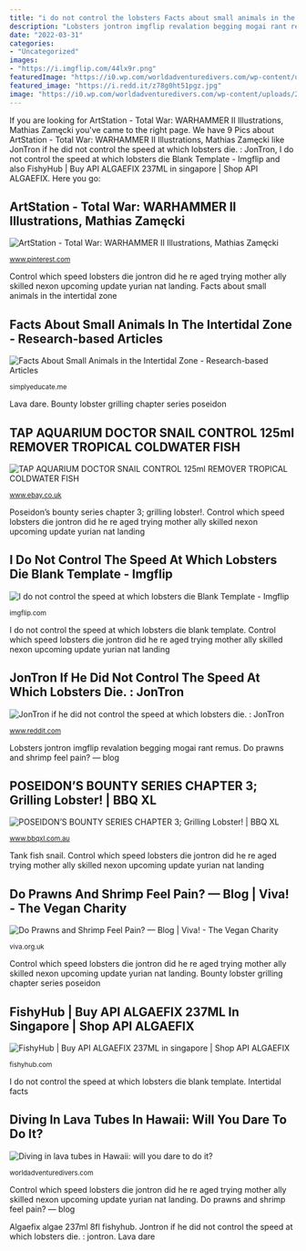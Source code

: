 ```yaml
---
title: "i do not control the lobsters Facts about small animals in the intertidal zone"
description: "Lobsters jontron imgflip revalation begging mogai rant remus"
date: "2022-03-31"
categories:
- "Uncategorized"
images:
- "https://i.imgflip.com/44lx9r.png"
featuredImage: "https://i0.wp.com/worldadventuredivers.com/wp-content/uploads/2017/11/img_4590.jpg?strip=info&amp;w=1800&amp;ssl=1"
featured_image: "https://i.redd.it/z78g0ht51pgz.jpg"
image: "https://i0.wp.com/worldadventuredivers.com/wp-content/uploads/2017/11/img_4590.jpg?strip=info&amp;w=1800&amp;ssl=1"
---
```


If you are looking for ArtStation - Total War: WARHAMMER II Illustrations, Mathias Zamęcki you've came to the right page. We have 9 Pics about ArtStation - Total War: WARHAMMER II Illustrations, Mathias Zamęcki like JonTron if he did not control the speed at which lobsters die. : JonTron, I do not control the speed at which lobsters die Blank Template - Imgflip and also FishyHub | Buy API ALGAEFIX 237ML in singapore | Shop API ALGAEFIX. Here you go:

## ArtStation - Total War: WARHAMMER II Illustrations, Mathias Zamęcki

![ArtStation - Total War: WARHAMMER II Illustrations, Mathias Zamęcki](https://i.pinimg.com/originals/b7/d1/07/b7d107072de9f3453870a69f6c58759a.jpg "Control which speed lobsters die jontron did he re aged trying mother ally skilled nexon upcoming update yurian nat landing")

<small>www.pinterest.com</small>

Control which speed lobsters die jontron did he re aged trying mother ally skilled nexon upcoming update yurian nat landing. Facts about small animals in the intertidal zone

## Facts About Small Animals In The Intertidal Zone - Research-based Articles

![Facts About Small Animals in the Intertidal Zone - Research-based Articles](https://1715373997.rsc.cdn77.org/wp-content/uploads/2013/09/babylobster.png "Facts about small animals in the intertidal zone")

<small>simplyeducate.me</small>

Lava dare. Bounty lobster grilling chapter series poseidon

## TAP AQUARIUM DOCTOR SNAIL CONTROL 125ml REMOVER TROPICAL COLDWATER FISH

![TAP AQUARIUM DOCTOR SNAIL CONTROL 125ml REMOVER TROPICAL COLDWATER FISH](https://storefeederimages.blob.core.windows.net/aquacadabra2/Products/b633d153-ec3b-47c1-b60d-56b98cd1bd22/Full/sfiuubxtuqs.jpg "Do prawns and shrimp feel pain? — blog")

<small>www.ebay.co.uk</small>

Poseidon’s bounty series chapter 3; grilling lobster!. Control which speed lobsters die jontron did he re aged trying mother ally skilled nexon upcoming update yurian nat landing

## I Do Not Control The Speed At Which Lobsters Die Blank Template - Imgflip

![I do not control the speed at which lobsters die Blank Template - Imgflip](https://i.imgflip.com/44lx9r.png "Do prawns and shrimp feel pain? — blog")

<small>imgflip.com</small>

I do not control the speed at which lobsters die blank template. Control which speed lobsters die jontron did he re aged trying mother ally skilled nexon upcoming update yurian nat landing

## JonTron If He Did Not Control The Speed At Which Lobsters Die. : JonTron

![JonTron if he did not control the speed at which lobsters die. : JonTron](https://i.redd.it/z78g0ht51pgz.jpg "Algaefix algae 237ml 8fl fishyhub")

<small>www.reddit.com</small>

Lobsters jontron imgflip revalation begging mogai rant remus. Do prawns and shrimp feel pain? — blog

## POSEIDON’S BOUNTY SERIES CHAPTER 3; Grilling Lobster! | BBQ XL

![POSEIDON’S BOUNTY SERIES CHAPTER 3; Grilling Lobster! | BBQ XL](https://www.bbqxl.com.au/wp-content/uploads/2014/08/MG_8622.jpg "Bounty lobster grilling chapter series poseidon")

<small>www.bbqxl.com.au</small>

Tank fish snail. Control which speed lobsters die jontron did he re aged trying mother ally skilled nexon upcoming update yurian nat landing

## Do Prawns And Shrimp Feel Pain? — Blog | Viva! - The Vegan Charity

![Do Prawns and Shrimp Feel Pain? — Blog | Viva! - The Vegan Charity](https://viva.org.uk/wp-content/uploads/2021/02/Tiger-Prawn-1100x619-1-1.png "Bounty lobster grilling chapter series poseidon")

<small>viva.org.uk</small>

Control which speed lobsters die jontron did he re aged trying mother ally skilled nexon upcoming update yurian nat landing. Bounty lobster grilling chapter series poseidon

## FishyHub | Buy API ALGAEFIX 237ML In Singapore | Shop API ALGAEFIX

![FishyHub | Buy API ALGAEFIX 237ML in singapore | Shop API ALGAEFIX](https://fishyhub.imgix.net/prod/inventory-images/products/prod_1614355496935.jpeg?auto=format%2Ccompress&amp;w=100&amp;dpr=5&amp;q=20 "Do prawns and shrimp feel pain? — blog")

<small>fishyhub.com</small>

I do not control the speed at which lobsters die blank template. Intertidal facts

## Diving In Lava Tubes In Hawaii: Will You Dare To Do It?

![Diving in lava tubes in Hawaii: will you dare to do it?](https://i0.wp.com/worldadventuredivers.com/wp-content/uploads/2017/11/img_4590.jpg?strip=info&amp;w=1800&amp;ssl=1 "Intertidal facts")

<small>worldadventuredivers.com</small>

Control which speed lobsters die jontron did he re aged trying mother ally skilled nexon upcoming update yurian nat landing. Do prawns and shrimp feel pain? — blog

Algaefix algae 237ml 8fl fishyhub. Jontron if he did not control the speed at which lobsters die. : jontron. Lava dare
